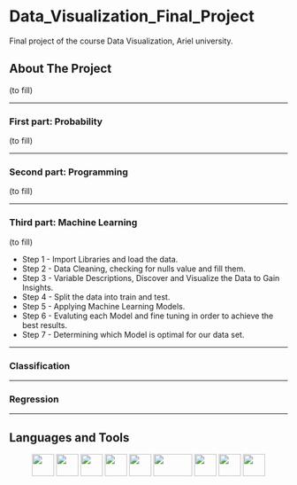 # Data_Visualization_Final_Project
Final project of the course Data Visualization, Ariel university.

## About The Project

(to fill)

---------

### First part: Probability

(to fill)

---------

### Second part: Programming

(to fill)

---------

### Third part: Machine Learning

(to fill)

* Step 1 - Import Libraries and load the data.
* Step 2 - Data Cleaning, checking for nulls value and fill them.
* Step 3 - Variable Descriptions, Discover and Visualize the Data to Gain Insights.
* Step 4 - Split the data into train and test.
* Step 5 - Applying Machine Learning Models.
* Step 6 - Evaluting each Model and fine tuning in order to achieve the best results.
* Step 7 - Determining which Model is optimal for our data set.

---------

### Classification

---------

### Regression

---------

## Languages and Tools

  <div align="center">
 
 <code><img height="40" src="https://cdn3.iconfinder.com/data/icons/logos-and-brands-adobe/512/267_Python-512.png"/></code> 
 <code><img height="40" src="https://jupyter.org/assets/main-logo.svg"/></code>
 <code><img height="40" src="http://raden.fke.utm.my/_/rsrc/1540088596925/blog/anacondanavigatorlaunchericon/anaconda-icon-1024x1024.png?height=200&width=200"/></code> 
 <code><img height="40" src="https://cdn.worldvectorlogo.com/logos/numpy.svg"/></code>
 <code><img height="40" src="https://amiradata.com/wp-content/uploads/2020/02/pandas-python.png"/></code>
 <code><img height="40" width="70" src="https://upload.wikimedia.org/wikipedia/commons/thumb/0/05/Scikit_learn_logo_small.svg/1200px-Scikit_learn_logo_small.svg.png"/></code> 
 <code><img height="40" src="https://upload.wikimedia.org/wikipedia/commons/thumb/0/01/Created_with_Matplotlib-logo.svg/1024px-Created_with_Matplotlib-logo.svg.png"/></code>
 <code><img height="40" src="https://avatars.githubusercontent.com/u/22799945?s=200&v=4"></code>
 <code><img height="40" src="https://ia800804.us.archive.org/11/items/github.com-catboost-catboost_-_2017-07-19_01-39-11/cover.jpg"></code>
  </div>
